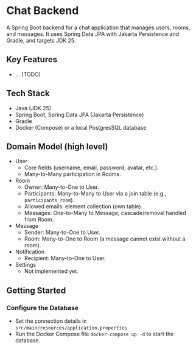 # Chat Backend

A Spring Boot backend for a chat application that manages users, rooms, and messages. It uses Spring Data JPA with
Jakarta Persistence and Gradle, and targets JDK 25.

## Key Features

- ... (TODO)

## Tech Stack

- Java (JDK 25)
- Spring Boot, Spring Data JPA (Jakarta Persistence)
- Gradle
- Docker (Compose) or a local PostgresSQL database

## Domain Model (high level)

- User
    - Core fields (username, email, password, avatar, etc.).
    - Many-to-Many participation in Rooms.
- Room
    - Owner: Many-to-One to User.
    - Participants: Many-to-Many to User via a join table (e.g., `participants_room`).
    - Allowed emails: element collection (own table).
    - Messages: One-to-Many to Message; cascade/removal handled from Room.
- Message
    - Sender: Many-to-One to User.
    - Room: Many-to-One to Room (a message cannot exist without a room).
- Notification
    - Recipient: Many-to-One to User.
- Settings
    - Not implemented yet.

## Getting Started

### Configure the Database

- Set the connection details in `src/main/resources/application.properties`
- Run the Docker Compose file `docker-compose up -d` to start the database.
